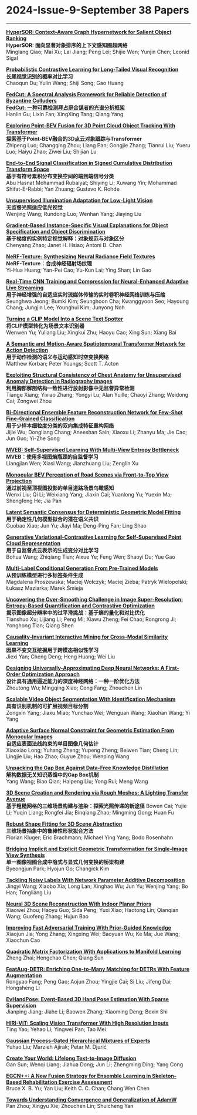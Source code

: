 # 2024-Issue-9-September 38 Papers

****

**[HyperSOR: Context-Aware Graph Hypernetwork for Salient Object Ranking](https://ieeexplore.ieee.org/document/10443257/)**  
**HyperSOR: 面向显著对象排序的上下文感知图超网络**  
Minglang Qiao; Mai Xu; Lai Jiang; Peng Lei; Shijie Wen; Yunjin Chen; Leonid Sigal  

**[Probabilistic Contrastive Learning for Long-Tailed Visual Recognition](https://ieeexplore.ieee.org/document/10444057/)**  
**[长尾视觉识别的概率对比学习](https://mp.weixin.qq.com/s/RiewTP28cFbyllssBlEPbw)**  
Chaoqun Du; Yulin Wang; Shiji Song; Gao Huang  

**[FedCut: A Spectral Analysis Framework for Reliable Detection of Byzantine Colluders](https://ieeexplore.ieee.org/document/10465649/)**  
**[FedCut: 一种可靠检测拜占庭合谋者的光谱分析框架](https://mp.weixin.qq.com/s/dRM_aThNQkJKJBq-fiCVNg)**  
Hanlin Gu; Lixin Fan; XingXing Tang; Qiang Yang  

**[Exploring Point-BEV Fusion for 3D Point Cloud Object Tracking With Transformer](https://ieeexplore.ieee.org/document/10460168/)**  
**探索基于Point-BEV融合的3D点云对象跟踪与Transformer**   
Zhipeng Luo; Changqing Zhou; Liang Pan; Gongjie Zhang; Tianrui Liu; Yueru Luo; Haiyu Zhao; Ziwei Liu; Shijian Lu  

**[End-to-End Signal Classification in Signed Cumulative Distribution Transform Space](https://ieeexplore.ieee.org/document/10457552/)**  
**基于有符号累积分布变换空间的端到端信号分类**   
Abu Hasnat Mohammad Rubaiyat; Shiying Li; Xuwang Yin; Mohammad Shifat-E-Rabbi; Yan Zhuang; Gustavo K. Rohde  

**[Unsupervised Illumination Adaptation for Low-Light Vision](https://ieeexplore.ieee.org/document/10480646/)**  
**无监督光照适应低光视觉**   
Wenjing Wang; Rundong Luo; Wenhan Yang; Jiaying Liu  

**[Gradient-Based Instance-Specific Visual Explanations for Object Specification and Object Discrimination](https://ieeexplore.ieee.org/document/10478163/)**  
**基于梯度的实例特定视觉解释：对象规范与对象区分**   
Chenyang Zhao; Janet H. Hsiao; Antoni B. Chan  

**[NeRF-Texture: Synthesizing Neural Radiance Field Textures](https://ieeexplore.ieee.org/document/10489854/)**  
**NeRF-Texture：合成神经辐射场纹理**  
Yi-Hua Huang; Yan-Pei Cao; Yu-Kun Lai; Ying Shan; Lin Gao  

**[Real-Time CNN Training and Compression for Neural-Enhanced Adaptive Live Streaming](https://ieeexplore.ieee.org/document/10472651/)**  
**用于神经增强的自适应实时流媒体传输的实时卷积神经网络训练与压缩**  
Seunghwa Jeong; Bumki Kim; Seunghoon Cha; Kwanggyoon Seo; Hayoung Chang; Jungjin Lee; Younghui Kim; Junyong Noh  

**[Turning a CLIP Model Into a Scene Text Spotter](https://ieeexplore.ieee.org/document/10476714/)**  
**将CLIP模型转化为场景文本识别器**  
Wenwen Yu; Yuliang Liu; Xingkui Zhu; Haoyu Cao; Xing Sun; Xiang Bai  

**[A Semantic and Motion-Aware Spatiotemporal Transformer Network for Action Detection](https://ieeexplore.ieee.org/document/10472872/)**  
**用于动作检测的语义与运动感知时空变换网络**  
Matthew Korban; Peter Youngs; Scott T. Acton  

**[Exploiting Structural Consistency of Chest Anatomy for Unsupervised Anomaly Detection in Radiography Images](https://ieeexplore.ieee.org/document/10480307/)**  
**利用胸部解剖结构一致性进行放射影像中无监督异常检测**  
Tiange Xiang; Yixiao Zhang; Yongyi Lu; Alan Yuille; Chaoyi Zhang; Weidong Cai; Zongwei Zhou  

**[Bi-Directional Ensemble Feature Reconstruction Network for Few-Shot Fine-Grained Classification](https://ieeexplore.ieee.org/document/10472065/)**  
**用于少样本细粒度分类的双向集成特征重构网络**  
Jijie Wu; Dongliang Chang; Aneeshan Sain; Xiaoxu Li; Zhanyu Ma; Jie Cao; Jun Guo; Yi-Zhe Song  

**[MVEB: Self-Supervised Learning With Multi-View Entropy Bottleneck](https://ieeexplore.ieee.org/document/10477543/)**  
**MVEB：使用多视图熵瓶颈的自监督学习**  
Liangjian Wen; Xiasi Wang; Jianzhuang Liu; Zenglin Xu  

**[Monocular BEV Perception of Road Scenes via Front-to-Top View Projection](https://ieeexplore.ieee.org/document/10473113/)**  
**通过前视至顶视图投影的单目道路场景鸟瞰感知**  
Wenxi Liu; Qi Li; Weixiang Yang; Jiaxin Cai; Yuanlong Yu; Yuexin Ma; Shengfeng He; Jia Pan  

**[Latent Semantic Consensus for Deterministic Geometric Model Fitting](https://ieeexplore.ieee.org/document/10472101/)**  
**用于确定性几何模型拟合的潜在语义共识**  
Guobao Xiao; Jun Yu; Jiayi Ma; Deng-Ping Fan; Ling Shao  

**[Generative Variational-Contrastive Learning for Self-Supervised Point Cloud Representation](https://ieeexplore.ieee.org/document/10475594/)**  
**用于自监督点云表示的生成变分对比学习**  
Bohua Wang; Zhiqiang Tian; Aixue Ye; Feng Wen; Shaoyi Du; Yue Gao  

**[Multi-Label Conditional Generation From Pre-Trained Models](https://ieeexplore.ieee.org/document/10480286/)**  
**从预训练模型进行多标签条件生成**  
Magdalena Proszewska; Maciej Wołczyk; Maciej Zieba; Patryk Wielopolski; Łukasz Maziarka; Marek Śmieja  

**[Uncovering the Over-Smoothing Challenge in Image Super-Resolution: Entropy-Based Quantification and Contrastive Optimization](https://ieeexplore.ieee.org/document/10475558/)**  
**揭示图像超分辨率中的过平滑挑战：基于熵的量化和对比优化**  
Tianshuo Xu; Lijiang Li; Peng Mi; Xiawu Zheng; Fei Chao; Rongrong Ji; Yonghong Tian; Qiang Shen  

**[Causality-Invariant Interactive Mining for Cross-Modal Similarity Learning](https://ieeexplore.ieee.org/document/10477878/)**  
**因果不变交互挖掘用于跨模态相似性学习**  
Jiexi Yan; Cheng Deng; Heng Huang; Wei Liu  

**[Designing Universally-Approximating Deep Neural Networks: A First-Order Optimization Approach](https://ieeexplore.ieee.org/document/10477580/)**  
**设计具有通用逼近能力的深度神经网络：一种一阶优化方法**  
Zhoutong Wu; Mingqing Xiao; Cong Fang; Zhouchen Lin  

**[Scalable Video Object Segmentation With Identification Mechanism](https://ieeexplore.ieee.org/document/10487964/)**  
**具有识别机制的可扩展视频目标分割**  
Zongxin Yang; Jiaxu Miao; Yunchao Wei; Wenguan Wang; Xiaohan Wang; Yi Yang  

**[Adaptive Surface Normal Constraint for Geometric Estimation From Monocular Images](https://ieeexplore.ieee.org/document/10480285/)**  
**自适应表面法线约束的单目图像几何估计**   
Xiaoxiao Long; Yuhang Zheng; Yupeng Zheng; Beiwen Tian; Cheng Lin; Lingjie Liu; Hao Zhao; Guyue Zhou; Wenping Wang  

**[Unpacking the Gap Box Against Data-Free Knowledge Distillation](https://ieeexplore.ieee.org/document/10476709/)**  
**解构数据无关知识蒸馏中的Gap Box机制**  
Yang Wang; Biao Qian; Haipeng Liu; Yong Rui; Meng Wang  

**[3D Scene Creation and Rendering via Rough Meshes: A Lighting Transfer Avenue](https://ieeexplore.ieee.org/document/10480280/)**  
**基于粗糙网格的三维场景构建与渲染：探索光照传递的新途径** 
Bowen Cai; Yujie Li; Yuqin Liang; Rongfei Jia; Binqiang Zhao; Mingming Gong; Huan Fu  

**[Robust Shape Fitting for 3D Scene Abstraction](https://ieeexplore.ieee.org/document/10475588/)**  
**三维场景抽象中的鲁棒性形状拟合方法**  
Florian Kluger; Eric Brachmann; Michael Ying Yang; Bodo Rosenhahn  

**[Bridging Implicit and Explicit Geometric Transformation for Single-Image View Synthesis](https://ieeexplore.ieee.org/document/10475596/)**  
**单一图像视图合成中隐式与显式几何变换的桥梁构建**  
Byeongjun Park; Hyojun Go; Changick Kim  

**[Tackling Noisy Labels With Network Parameter Additive Decomposition](https://ieeexplore.ieee.org/document/10480647/)**  
Jingyi Wang; Xiaobo Xia; Long Lan; Xinghao Wu; Jun Yu; Wenjing Yang; Bo Han; Tongliang Liu  

**[Neural 3D Scene Reconstruction With Indoor Planar Priors](https://ieeexplore.ieee.org/document/10476755/)**  
Xiaowei Zhou; Haoyu Guo; Sida Peng; Yuxi Xiao; Haotong Lin; Qianqian Wang; Guofeng Zhang; Hujun Bao  

**[Improving Fast Adversarial Training With Prior-Guided Knowledge](https://ieeexplore.ieee.org/document/10478545/)**  
Xiaojun Jia; Yong Zhang; Xingxing Wei; Baoyuan Wu; Ke Ma; Jue Wang; Xiaochun Cao  

**[Quadratic Matrix Factorization With Applications to Manifold Learning](https://ieeexplore.ieee.org/document/10478194/)**  
Zheng Zhai; Hengchao Chen; Qiang Sun  

**[FeatAug-DETR: Enriching One-to-Many Matching for DETRs With Feature Augmentation](https://ieeexplore.ieee.org/document/10480276/)**  
Rongyao Fang; Peng Gao; Aojun Zhou; Yingjie Cai; Si Liu; Jifeng Dai; Hongsheng Li  

**[EvHandPose: Event-Based 3D Hand Pose Estimation With Sparse Supervision](https://ieeexplore.ieee.org/document/10478195/)**  
Jianping Jiang; Jiahe Li; Baowen Zhang; Xiaoming Deng; Boxin Shi  

**[HIRI-ViT: Scaling Vision Transformer With High Resolution Inputs](https://ieeexplore.ieee.org/document/10475592/)**  
Ting Yao; Yehao Li; Yingwei Pan; Tao Mei  

**[Gaussian Process-Gated Hierarchical Mixtures of Experts](https://ieeexplore.ieee.org/document/10480265/)**  
Yuhao Liu; Marzieh Ajirak; Petar M. Djurić  

**[Create Your World: Lifelong Text-to-Image Diffusion](https://ieeexplore.ieee.org/document/10489849/)**  
Gan Sun; Wenqi Liang; Jiahua Dong; Jun Li; Zhengming Ding; Yang Cong  

**[EGCN++: A New Fusion Strategy for Ensemble Learning in Skeleton-Based Rehabilitation Exercise Assessment](https://ieeexplore.ieee.org/document/10475587/)**  
Bruce X. B. Yu; Yan Liu; Keith C. C. Chan; Chang Wen Chen  

**[Towards Understanding Convergence and Generalization of AdamW](https://ieeexplore.ieee.org/document/10480574/)**  
Pan Zhou; Xingyu Xie; Zhouchen Lin; Shuicheng Yan  


